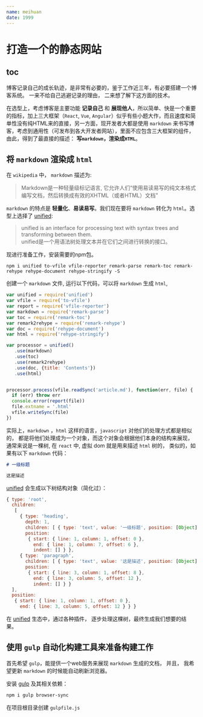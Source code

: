 ```yaml
---
name: meihuan
date: 1999
---
```


# 打造一个的静态网站

## toc

博客记录自己的成长轨迹，是非常有必要的，鉴于工作近三年，有必要搭建一个博客系统。 一来不给自己逃避记录的理由， 二来想了解下这方面的技术。

在选型上，考虑博客是主要功能 **记录自己** 和  **展现他人**，所以简单、快是一个重要的指标，加上三大框架（`React`, `Vue`, `Angular`）似乎有些小题大作，而且速度和简单性没有纯HTML来的直接，另一方面，现开发者大都是使用 `markdown` 来书写博客，考虑到通用性（可发布到各大开发者网站），里面不应包含三大框架的组件，由此，得到了最直接的描述： **写`markdown`，渲染成`HTML`**。

## 将 `markdown` 渲染成 `html`

在 `wikipedia` 中， `markdown` 描述为:
> Markdown是一种轻量级标记语言, 它允许人们“使用易读易写的纯文本格式编写文档，然后转换成有效的XHTML（或者HTML）文档”

`markdown` 的特点是 **轻量化**、**易读易写**。我们现在要将 `markdown` 转化为 `html`。选型上选择了 [unified](!https://unified.js.org/):

> unified is an interface for processing text with syntax trees and transforming between them. <br/>
> unified是一个用语法树处理文本并在它们之间进行转换的接口。

现进行准备工作，安装需要的npm包。

```shell
npm i unified to-vfile vfile-reporter remark-parse remark-toc remark-rehype rehype-document rehype-stringify -S
```

创建一个 `markdown` 文件, 运行以下代码，可以将 `markdown` 生成 `html`,

```js
var unified = require('unified')
var vfile = require('to-vfile')
var report = require('vfile-reporter')
var markdown = require('remark-parse')
var toc = require('remark-toc')
var remark2rehype = require('remark-rehype')
var doc = require('rehype-document')
var html = require('rehype-stringify')

var processor = unified()
   .use(markdown)
   .use(toc)
   .use(remark2rehype)
   .use(doc, {title: 'Contents'})
   .use(html)


processor.process(vfile.readSync('article.md'), function(err, file) {
  if (err) throw err
  console.error(report(file))
  file.extname = '.html'
  vfile.writeSync(file)
})

```

实际上，`markdown` ，`html` 这样的语言，`javascript` 对他们的处理方式都是相似的， 都是将他们处理成为一个对象，而这个对象会根据他们本身的结构来展现，通常来说是一棵树, 在 `react` 中, 虚拟 dom 就是用来描述 `html` 树的， 类似的，如果有以下 `markdown` 代码：

```markdown
# 一级标题

这是描述
```

[unified](!https://unified.js.org/) 会生成以下树结构对象（简化过）：

```js
{ type: 'root',
  children:
   [
     { type: 'heading',
       depth: 1,
       children: [ { type: 'text', value: '一级标题', position: [Object] } ],
       position:
        { start: { line: 1, column: 1, offset: 0 },
          end: { line: 1, column: 7, offset: 6 },
          indent: [] } },
     { type: 'paragraph',
       children: [ { type: 'text', value: '这是描述', position: [Object] } ],
       position:
        { start: { line: 3, column: 1, offset: 8 },
          end: { line: 3, column: 5, offset: 12 },
          indent: [] } }
  ],
  position:
   { start: { line: 1, column: 1, offset: 0 },
     end: { line: 3, column: 5, offset: 12 } } }
```

在 [unified](!https://unified.js.org/) 生态中，通过各种插件， 逐步处理这棵树，最终生成我们想要的结果。

## 使用 `gulp` 自动化构建工具来准备构建工作

首先希望 `gulp`，能提供一个web服务来展现 `markdown` 生成的文档， 并且， 我希望更新 `markdown` 的时候能自动刷新浏览器。

安装 [gulp](https://gulpjs.com/) 及其相关依赖：
```bash
npm i gulp browser-sync
```

在项目根目录创建 `gulpfile.js`
